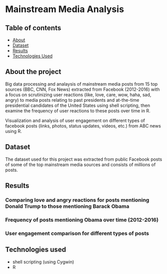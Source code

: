 Mainstream Media Analysis
=====

## Table of contents
* [About](#about-the-project)
* [Dataset](#dataset)
* [Results](#results)
* [Technologies Used](#technologies-used)

## About the project
Big data processing and analaysis of mainstream media posts from 15 top sources (BBC, CNN, Fox News) extracted from Facebook (2012-2016) with a focus on scrutinizing user reactions (like, love, care, wow, haha, sad, angry) to media posts relating to past presidents and at-the-time presidential candidates of the United States using shell scripting, then examine the frequency of user reactions to these posts over time in R.

Visualization and analysis of user engagement on different types of facebook posts (links, photos, status updates, videos, etc.) from ABC news using R.

## Dataset
The dataset used for this project was extracted from public Facebook posts of some of the top mainstream media sources and consists of millions of posts.

## Results
### Comparing love and angry reactions for posts mentioning Donald Trump to those mentioning Barack Obama
### Frequency of posts mentioning Obama over time (2012-2016)
### User engagement comparison for different types of posts


## Technologies used
* shell scripting (using Cygwin)
* R

